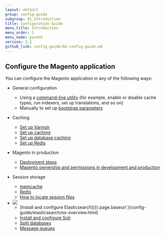 ```yaml
---
layout: default
group: config-guide
subgroup: 01_Introduction
title: Configuration Guide
menu_title: Introduction
menu_order: 1
menu_node: parent
version: 2.1
github_link: config-guide/bk-config-guide.md
---
```


<h2 id="configuration">Configure the Magento application</h2>
You can configure the Magento application in any of the following ways:

*	General configuration

	*  	Using a <a href="{{page.baseurl}}config-guide/cli/config-cli.html">command-line utility</a> (for example, enable or disable cache types, run indexers, set up translations, and so on)
	*  	Manually to set up <a href="{{page.baseurl}}config-guide/bootstrap/magento-bootstrap.html">bootstrap parameters</a>

*	Caching

	*	<a href="{{page.baseurl}}config-guide/varnish/config-varnish.html">Set up Varnish</a>
	*  	<a href="{{page.baseurl}}config-guide/config/caching.html">Set up caching</a>
	*	<a href="{{page.baseurl}}config-guide/database/database.html">Set up database caching</a>
	*	<a href="{{page.baseurl}}config-guide/redis/config-redis.html">Set up Redis</a>

*	Magento in production

	*	[Deployment steps]({{page.baseurl}}config-guide/prod/prod_deploy.html)
	*	[Magento ownership and permissions in development and production]({{page.baseurl}}config-guide/prod/prod_file-sys-perms.html)

*	Session storage
	*	[memcache]({{page.baseurl}}config-guide/memcache/memcache.html)
	*	[Redis]({{page.baseurl}}config-guide/redis/redis-session.html)
	*	[How to locate session files]({{page.baseurl}}config-guide/sessions.html)

*	<img src="{{ site.baseurl }}common/images/ee-only_small.png">

	*	[Install and configure Elasticsearch]({{ page.baseurl }}config-guide/elasticsearch/es-overview.html)
	*	<a href="{{page.baseurl}}config-guide/solr/solr-overview.html">Install and configure Solr</a>
	*	<a href="{{page.baseurl}}config-guide/multi-master/multi-master.html">Split databases</a>
	*	<a href="{{page.baseurl}}config-guide/mq/rabbitmq-overview.html">Message queues</a>




